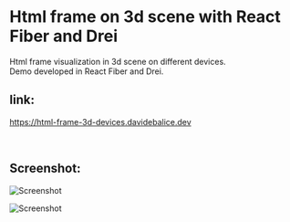 




# Html frame on 3d scene with React Fiber and Drei

Html frame visualization in 3d scene on different devices.
<br>
Demo developed in React Fiber and Drei.

## link:

https://html-frame-3d-devices.davidebalice.dev

<br>




## Screenshot:

![Screenshot](https://www.aroundweb.it/screenshot/frame1.jpg)

![Screenshot](https://www.aroundweb.it/screenshot/frame2.jpg)
